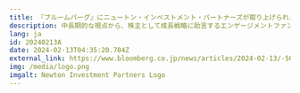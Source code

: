 ```yaml
---
title: 『ブルームバーグ』にニュートン・インベストメント・パートナーズが取り上げられました– 元カーライル大塚氏のファンド、国内外で5000億円規模調達へ－関係者
description: 中長期的な視点から、株主として成長戦略に助言するエンゲージメントファンドの運用を開始する。
lang: ja
id: 20240213A
date: 2024-02-13T04:35:20.704Z
external_link: https://www.bloomberg.co.jp/news/articles/2024-02-13/-5000
img: /media/logo.png
imgalt: Newton Investment Partners Logo
---
```

